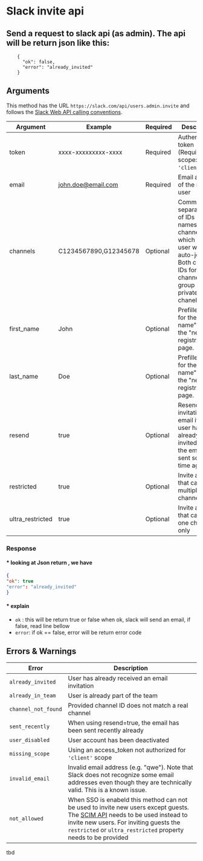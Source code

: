 # Slack invite api

## Send a request to slack api (as admin). The api will be return json like this:
        {
          "ok": false,
          "error": "already_invited"
        }

## Arguments
This method has the URL `https://slack.com/api/users.admin.invite` and follows the [Slack Web API calling conventions](https://api.slack.com/web#basics).

Argument|Example|Required|Description
--------|-------|--------|-----------
token|xxxx-xxxxxxxxx-xxxx|Required|Authentication token (Requires scope: `'client'`)
email|john.doe@email.com|Required|Email address of the new user
channels|C1234567890,G12345678|Optional|Comma-separated list of IDs (not names!) for channels, which the new user will auto-join. Both channel IDs for public channels and group IDs for private chanels work. 
first_name|John|Optional|Prefilled input for the "First name" field on the "new user registration" page.
last_name|Doe|Optional|Prefilled input for the "Last name" field on the "new user registration" page.
resend|true|Optional|Resend the invitation email if the user has already been invited and the email was sent some time ago.
restricted|true|Optional|Invite a guest that can use multiple channels
ultra_restricted|true|Optional|Invite a guest that can use one channel only
### Response
#### * looking at Json return , we have
  ```json
  {
  "ok": true
  "error": "already_invited"
  }
  ```
#### * explain   
  * `ok` : this will be return true or false
    when ok, slack will send an email, if false, read line bellow
  * `error`: if ok == false, error will be return error code 
## Errors & Warnings
Error|Description
--------|-------
`already_invited`|User has already received an email invitation
`already_in_team`|User is already part of the team
`channel_not_found`|Provided channel ID does not match a real channel
`sent_recently`|When using resend=true, the email has been sent recently already
`user_disabled`|User account has been deactivated
`missing_scope`|Using an access_token not authorized for `'client'` scope
`invalid_email`|Invalid email address (e.g. "qwe"). Note that Slack does not recognize some email addresses even though they are technically valid. This is a known issue.
`not_allowed`|When SSO is enabeld this method can not be used to invite new users except guests. The [SCIM API](https://api.slack.com/scim) needs to be used instead to invite new users. For inviting guests the `restricted` or `ultra_restricted` property needs to be provided
tbd
